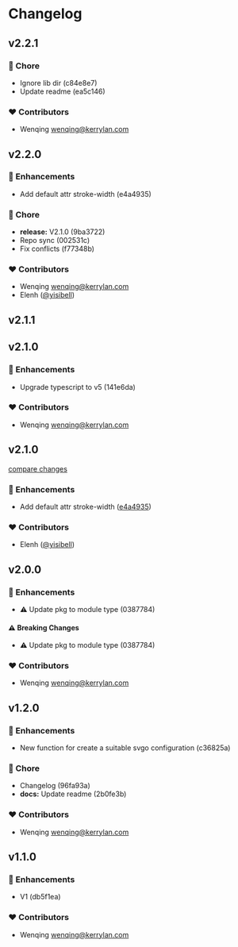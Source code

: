 # Changelog


## v2.2.1


### 🏡 Chore

  - Ignore lib dir (c84e8e7)
  - Update readme (ea5c146)

### ❤️  Contributors

- Wenqing <wenqing@kerrylan.com>

## v2.2.0


### 🚀 Enhancements

  - Add default attr stroke-width (e4a4935)

### 🏡 Chore

  - **release:** V2.1.0 (9ba3722)
  - Repo sync (002531c)
  - Fix conflicts (f77348b)

### ❤️  Contributors

- Wenqing <wenqing@kerrylan.com>
- Elenh ([@yisibell](http://github.com/yisibell))

## v2.1.1

## v2.1.0


### 🚀 Enhancements

  - Upgrade typescript to v5 (141e6da)

### ❤️  Contributors

- Wenqing <wenqing@kerrylan.com>
## v2.1.0

[compare changes](https://github.com/yisibell/svgo-extra/compare/v2.0.0...v2.1.0)


### 🚀 Enhancements

  - Add default attr stroke-width ([e4a4935](https://github.com/yisibell/svgo-extra/commit/e4a4935))

### ❤️  Contributors

- Elenh ([@yisibell](http://github.com/yisibell))

## v2.0.0


### 🚀 Enhancements

  - ⚠️  Update pkg to module type (0387784)

#### ⚠️  Breaking Changes

  - ⚠️  Update pkg to module type (0387784)

### ❤️  Contributors

- Wenqing <wenqing@kerrylan.com>

## v1.2.0


### 🚀 Enhancements

  - New function for create a suitable svgo configuration (c36825a)

### 🏡 Chore

  - Changelog (96fa93a)
  - **docs:** Update readme (2b0fe3b)

### ❤️  Contributors

- Wenqing <wenqing@kerrylan.com>

## v1.1.0


### 🚀 Enhancements

  - V1 (db5f1ea)

### ❤️  Contributors

- Wenqing <wenqing@kerrylan.com>

